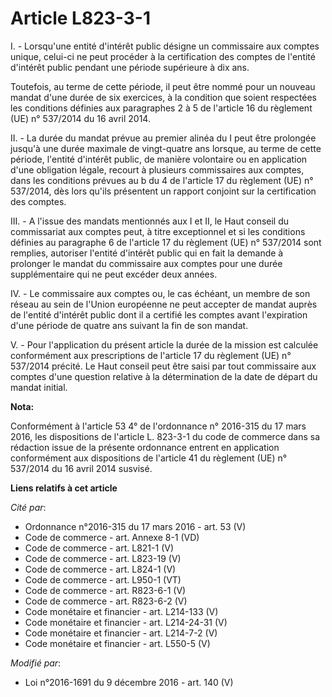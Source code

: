 # Article L823-3-1

I. - Lorsqu'une entité d'intérêt public désigne un commissaire aux comptes unique, celui-ci ne peut procéder à la
certification des comptes de l'entité d'intérêt public pendant une période supérieure à dix ans.

Toutefois, au terme de cette période, il peut être nommé pour un nouveau mandat d'une durée de six exercices, à la condition
que soient respectées les conditions définies aux paragraphes 2 à 5 de l'article 16 du règlement (UE) n° 537/2014 du 16 avril
2014.

II. - La durée du mandat prévue au premier alinéa du I peut être prolongée jusqu'à une durée maximale de vingt-quatre ans
lorsque, au terme de cette période, l'entité d'intérêt public, de manière volontaire ou en application d'une obligation
légale, recourt à plusieurs commissaires aux comptes, dans les conditions prévues au b du 4 de l'article 17 du règlement (UE)
n° 537/2014, dès lors qu'ils présentent un rapport conjoint sur la certification des comptes.

III. - A l'issue des mandats mentionnés aux I et II, le Haut conseil du commissariat aux comptes peut, à titre exceptionnel
et si les conditions définies au paragraphe 6 de l'article 17 du règlement (UE) n° 537/2014 sont remplies, autoriser l'entité
d'intérêt public qui en fait la demande à prolonger le mandat du commissaire aux comptes pour une durée supplémentaire qui ne
peut excéder deux années.

IV. - Le commissaire aux comptes ou, le cas échéant, un membre de son réseau au sein de l'Union européenne ne peut accepter
de mandat auprès de l'entité d'intérêt public dont il a certifié les comptes avant l'expiration d'une période de quatre ans
suivant la fin de son mandat.

V. - Pour l'application du présent article la durée de la mission est calculée conformément aux prescriptions de l'article 17
du règlement (UE) n° 537/2014 précité. Le Haut conseil peut être saisi par tout commissaire aux comptes d'une question
relative à la détermination de la date de départ du mandat initial.

**Nota:**

Conformément à l'article 53 4° de l'ordonnance n° 2016-315 du 17 mars 2016, les  dispositions de l'article L. 823-3-1 du code
de commerce dans sa rédaction issue de la présente ordonnance entrent en application conformément aux dispositions de
l'article 41 du règlement (UE) n° 537/2014 du 16 avril 2014 susvisé.

**Liens relatifs à cet article**

_Cité par_:

  - Ordonnance n°2016-315 du 17 mars 2016 - art. 53 (V)
  - Code de commerce - art. Annexe 8-1 (VD)
  - Code de commerce - art. L821-1 (V)
  - Code de commerce - art. L823-19 (V)
  - Code de commerce - art. L824-1 (V)
  - Code de commerce - art. L950-1 (VT)
  - Code de commerce - art. R823-6-1 (V)
  - Code de commerce - art. R823-6-2 (V)
  - Code monétaire et financier - art. L214-133 (V)
  - Code monétaire et financier - art. L214-24-31 (V)
  - Code monétaire et financier - art. L214-7-2 (V)
  - Code monétaire et financier - art. L550-5 (V)

_Modifié par_:

  - Loi n°2016-1691 du 9 décembre 2016 - art. 140 (V)
